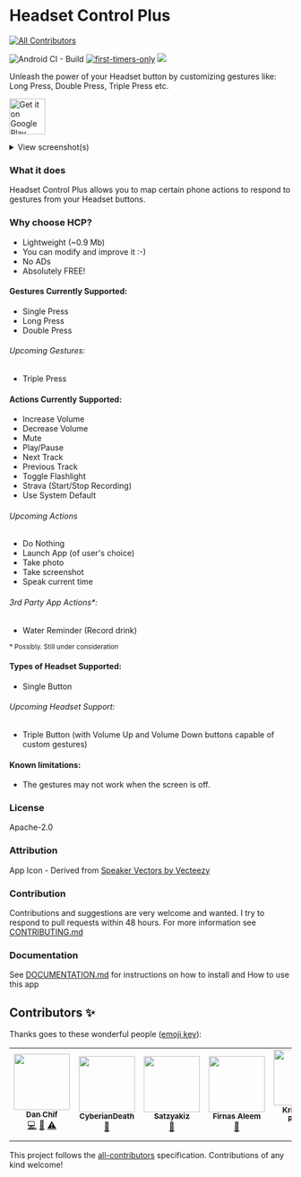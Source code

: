 Headset Control Plus
====
<!-- ALL-CONTRIBUTORS-BADGE:START - Do not remove or modify this section -->
[![All Contributors](https://img.shields.io/badge/all_contributors-5-orange.svg?style=flat-square)](#contributors-)
<!-- ALL-CONTRIBUTORS-BADGE:END -->
![Android CI - Build](https://github.com/nadchif/headset-control-plus/workflows/Android%20CI%20-%20Build/badge.svg)
[![first-timers-only](https://img.shields.io/badge/first--timers--only-friendly-blue.svg?style=flat-square)](https://www.firsttimersonly.com/)
[<img src="https://img.shields.io/badge/slack-@ossenthusiasts-maroon.svg?logo=slack">](https://join.slack.com/t/ossenthusiasts/shared_invite/zt-eh9g0u7k-l2uUmCCBhUTHY8EWZFShIw)

Unleash the power of your Headset button by customizing gestures like: Long Press, Double Press, Triple Press etc.

<!-- markdownlint-disable -->
<a href='https://play.google.com/store/apps/details?id=com.chif.headsetcontrolplus&pcampaignid=pcampaignidMKT-Other-global-all-co-prtnr-py-PartBadge-Mar2515-1'><img alt='Get it on Google Play' src='https://play.google.com/intl/en_us/badges/static/images/badges/en_badge_web_generic.png' height="64"/></a>
<!-- markdownlint-enable -->

<details>
  <summary>
    View screenshot(s)
  </summary>
  
  ![image](https://raw.githubusercontent.com/nadchif/headset-control-plus/master/extra/Screenshot1_small.jpg)
  
</details>

### What it does
Headset Control Plus allows you to map certain phone actions to respond to gestures from your Headset buttons.

### Why choose HCP?

* Lightweight (~0.9 Mb)
* You can modify and improve it :-)
* No ADs
* Absolutely FREE!

#### Gestures Currently Supported:
* Single Press
* Long Press
* Double Press

###### Upcoming Gestures:
* Triple Press

#### Actions Currently Supported:
* Increase Volume
* Decrease Volume
* Mute 
* Play/Pause
* Next Track
* Previous Track
* Toggle Flashlight
* Strava (Start/Stop Recording)
* Use System Default

###### Upcoming Actions
* Do Nothing
* Launch App (of user's choice)
* Take photo
* Take screenshot
* Speak current time

###### 3rd Party App Actions*:
* Water Reminder (Record drink)

<sup>\* Possibly. Still under consideration</sup>

#### Types of Headset Supported:
* Single Button

###### Upcoming Headset Support:
* Triple Button (with Volume Up and Volume Down buttons capable of custom gestures)

#### Known limitations:
* The gestures may not work when the screen is off.

### License
Apache-2.0

### Attribution
App Icon - Derived from [Speaker Vectors by Vecteezy](https://www.vecteezy.com/free-vector/speaker)

### Contribution
Contributions and suggestions are very welcome and wanted. I try to respond to pull requests within 48 hours. For more information see [CONTRIBUTING.md](https://github.com/nadchif/headset-control-plus/blob/master/CONTRIBUTING.md)

### Documentation
See [DOCUMENTATION.md](#) for instructions on how to install and How to use this app


## Contributors ✨

Thanks goes to these wonderful people ([emoji key](https://allcontributors.org/docs/en/emoji-key)):

<!-- ALL-CONTRIBUTORS-LIST:START - Do not remove or modify this section -->
<!-- prettier-ignore-start -->
<!-- markdownlint-disable -->
<table>
  <tr>
    <td align="center"><a href="http://aboutchif.com"><img src="https://avatars0.githubusercontent.com/u/47924887?v=4" width="100px;" alt=""/><br /><sub><b>Dan Chif</b></sub></a><br /><a href="https://github.com/nadchif/headset-control-plus/commits?author=nadchif" title="Code">💻</a> <a href="#maintenance-nadchif" title="Maintenance">🚧</a> <a href="https://github.com/nadchif/headset-control-plus/commits?author=nadchif" title="Tests">⚠️</a></td>
    <td align="center"><a href="https://github.com/CyberianDeath"><img src="https://avatars0.githubusercontent.com/u/60200739?v=4" width="100px;" alt=""/><br /><sub><b>CyberianDeath</b></sub></a><br /><a href="https://github.com/nadchif/headset-control-plus/commits?author=CyberianDeath" title="Documentation">📖</a></td>
    <td align="center"><a href="https://github.com/Satzyakiz"><img src="https://avatars2.githubusercontent.com/u/40039258?v=4" width="100px;" alt=""/><br /><sub><b>Satzyakiz</b></sub></a><br /><a href="https://github.com/nadchif/headset-control-plus/commits?author=Satzyakiz" title="Documentation">📖</a></td>
    <td align="center"><a href="https://github.com/AMFIRNAS"><img src="https://avatars1.githubusercontent.com/u/13057271?v=4" width="100px;" alt=""/><br /><sub><b>Firnas Aleem</b></sub></a><br /><a href="https://github.com/nadchif/headset-control-plus/commits?author=AMFIRNAS" title="Documentation">📖</a></td>
    <td align="center"><a href="https://github.com/krpouncy"><img src="https://avatars0.githubusercontent.com/u/17713724?v=4" width="100px;" alt=""/><br /><sub><b>Kristopher Pouncy</b></sub></a><br /><a href="https://github.com/nadchif/headset-control-plus/commits?author=krpouncy" title="Code">💻</a></td>
  </tr>
</table>

<!-- markdownlint-enable -->
<!-- prettier-ignore-end -->
<!-- ALL-CONTRIBUTORS-LIST:END -->

This project follows the [all-contributors](https://github.com/all-contributors/all-contributors) specification. Contributions of any kind welcome!
